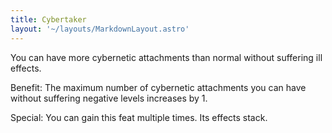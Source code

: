 ```yaml
---
title: Cybertaker
layout: '~/layouts/MarkdownLayout.astro'
---
```

You can have more cybernetic attachments than normal without suffering ill
effects.

Benefit: The maximum number of cybernetic attachments you can have without
suffering negative levels increases by 1.

Special: You can gain this feat multiple times. Its effects stack.

